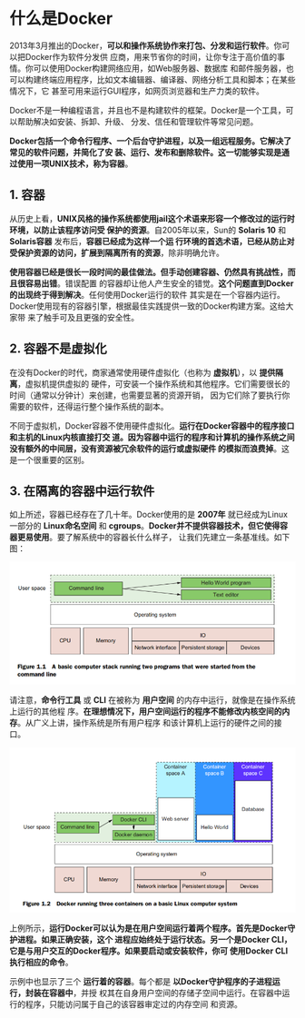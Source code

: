 什么是Docker
===================================================================================
2013年3月推出的Docker，**可以和操作系统协作来打包、分发和运行软件**。你可以把Docker作为软件分发供
应商，用来节省你的时间，让你专注于高价值的事情。你可以使用Docker构建网络应用，如Web服务器、数据库
和邮件服务器，也可以构建终端应用程序，比如文本编辑器、编译器、网络分析工具和脚本；在某些情况下，它
甚至可用来运行GUI程序，如网页浏览器和生产力类的软件。

Docker不是一种编程语言，并且也不是构建软件的框架。Docker是一个工具，可以帮助解决如安装、拆卸、升级、
分发、信任和管理软件等常见问题。

**Docker包括一个命令行程序、一个后台守护进程，以及一组远程服务。它解决了常见的软件问题，并简化了安
装、运行、发布和删除软件。这一切能够实现是通过使用一项UNIX技术，称为容器**。

## 1. 容器
从历史上看，**UNIX风格的操作系统都使用jail这个术语来形容一个修改过的运行时环境，以防止该程序访问受
保护的资源**。自2005年以来，Sun的 **Solaris 10** 和 **Solaris容器** 发布后，**容器已经成为这样一个运
行环境的首选术语，已经从防止对受保护资源的访问，扩展到隔离所有的资源**，除非明确允许。

**使用容器已经是很长一段时间的最佳做法。但手动创建容器、仍然具有挑战性，而且很容易出错**。错误配置
的容器却让他人产生安全的错觉。**这个问题直到Docker的出现终于得到解决**。任何使用Docker运行的软件
其实是在一个容器内运行。Docker使用现有的容器引擎，根据最佳实践提供一致的Docker构建方案。这给大家带
来了触手可及且更强的安全性。

## 2. 容器不是虚拟化
在没有Docker的时代，商家通常使用硬件虚拟化（也称为 **虚拟机**），以 **提供隔离**，虚拟机提供虚拟的
硬件，可安装一个操作系统和其他程序。它们需要很长的时间（通常以分钟计）来创建，也需要显著的资源开销，
因为它们除了要执行你需要的软件，还得运行整个操作系统的副本。

不同于虚拟机，Docker容器不使用硬件虚拟化。**运行在Docker容器中的程序接口和主机的Linux内核直接打交
道。因为容器中运行的程序和计算机的操作系统之间没有额外的中间层，没有资源被冗余软件的运行或虚拟硬件
的模拟而浪费掉**。这是一个很重要的区别。

## 3. 在隔离的容器中运行软件
如上所述，容器已经存在了几十年。Docker使用的是 **2007年** 就已经成为Linux一部分的 **Linux命名空间** 
和 **cgroups**。**Docker并不提供容器技术，但它使得容器更易使用**。要了解系统中的容器长什么样子，
让我们先建立一条基准线。如下图：

![运行由命令行启动的两个应用所需的程序栈](img/1.png)

请注意，**命令行工具** 或 **CLI** 在被称为 **用户空间** 的内存中运行，就像是在操作系统上运行的其他程
序。**在理想情况下，用户空间运行的程序不能修改内核空间的内存**。从广义上讲，操作系统是所有用户程序
和该计算机上运行的硬件之间的接口。

![Docker在Linux系统中运行三个容器](img/2.png)

上例所示，**运行Docker可以认为是在用户空间运行着两个程序。首先是Docker守护进程。如果正确安装，这个
进程应始终处于运行状态。另一个是Docker CLI，它是与用户交互的Docker程序。如果要启动或安装软件，你可
使用Docker CLI执行相应的命令**。

示例中也显示了三个 **运行着的容器**。每个都是 **以Docker守护程序的子进程运行，封装在容器中**，并授
权其在自身用户空间的存储子空间中运行。在容器中运行的程序，只能访问属于自己的该容器审定过的内存空间
和资源。

















